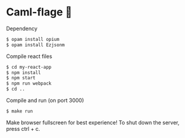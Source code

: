 # Caml-flage 🐫

Dependency
```bash
$ opam install opium
$ opam install Ezjsonm
```

Compile react files
```bash
$ cd my-react-app
$ npm install
$ npm start
$ npm run webpack
$ cd ..
```

Compile and run (on port 3000)
```bash
$ make run
```

Make browser fullscreen for best experience! To shut down the server, press ctrl + c.


